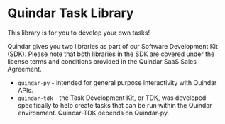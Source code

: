 # Quindar Task Library
This library is for you to develop your own tasks!

Quindar gives you two libraries as part of our Software Development Kit (SDK). Please note that both libraries in the SDK are covered under the license terms and conditions provided in the Quindar SaaS Sales Agreement.
* `quindar-py` - intended for general purpose interactivity with Quindar APIs.
* `quindar-tdk` - the Task Development Kit, or TDK, was developed specifically to help create tasks that can be run within the Quindar environment. Quindar-TDK depends on Quindar-py.

